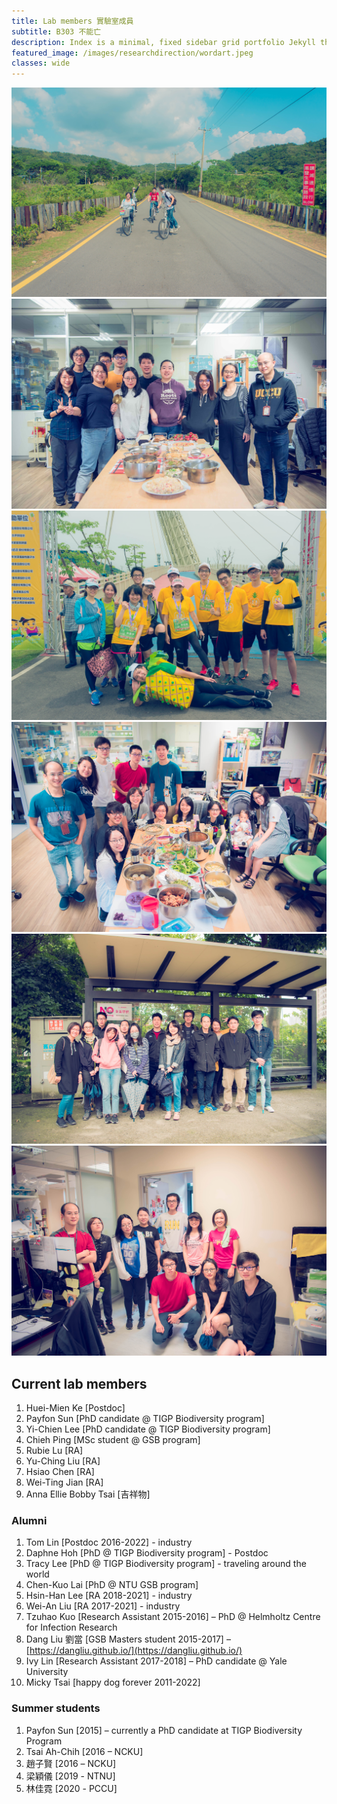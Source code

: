 ```yaml
---
title: Lab members 實驗室成員
subtitle: B303 不能亡
description: Index is a minimal, fixed sidebar grid portfolio Jekyll theme.
featured_image: /images/researchdirection/wordart.jpeg 
classes: wide 
---
```



<div class="gallery" data-columns="3">
	<img src="/images/members/20160825-DSC06023.jpg">
	<img src="/images/members/DSC_3375.jpeg">
	<img src="/images/members/20180505-DSC06964.jpg">
	<img src="/images/members/20180807-DSC_2600.jpg">
	<img src="/images/members/20181205-DSC_2831.jpg">
	<img src="/images/members/20190503-DSC_3426.jpg">
</div>



## Current lab members

1. Huei-Mien Ke \[Postdoc\]
3. Payfon Sun \[PhD candidate @ TIGP Biodiversity program\]
4. Yi-Chien Lee \[PhD candidate @ TIGP Biodiversity program\]
5. Chieh Ping [MSc student @ GSB program]
6. Rubie Lu \[RA\]
7. Yu-Ching Liu \[RA\]
8. Hsiao Chen \[RA\]
9. Wei-Ting Jian \[RA\]
10. Anna Ellie Bobby Tsai \[吉祥物\]

### Alumni

1. Tom Lin \[Postdoc 2016-2022] - industry
2. Daphne Hoh \[PhD @ TIGP Biodiversity program\] - Postdoc
3. Tracy Lee \[PhD @ TIGP Biodiversity program] - traveling around the world
4. Chen-Kuo Lai \[PhD @ NTU GSB program\]
5. Hsin-Han Lee \[RA 2018-2021] - industry
6. Wei-An Liu \[RA 2017-2021] - industry
7. Tzuhao Kuo \[Research Assistant 2015-2016\] – PhD @ Helmholtz Centre for Infection Research
8. Dang Liu 劉當 \[GSB Masters student 2015-2017\] – [https://dangliu.github.io/](https://dangliu.github.io/)
9. Ivy Lin \[Research Assistant 2017-2018\] – PhD candidate @ Yale University
10. Micky Tsai \[happy dog forever 2011-2022\]


### Summer students

1. Payfon Sun \[2015\] – currently a PhD candidate at TIGP Biodiversity Program
2. Tsai Ah-Chih \[2016 – NCKU\]
3. 趙子賢 \[2016 – NCKU\]
4. 梁穎儀 \[2019 - NTNU\]
5. 林佳霓 \[2020 - PCCU\]
